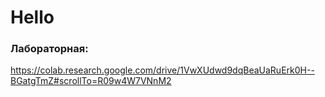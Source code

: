 <h1> Hello </h1>

<h3> Лабораторная: </h3>

https://colab.research.google.com/drive/1VwXUdwd9dqBeaUaRuErk0H--BGatgTmZ#scrollTo=R09w4W7VNnM2

